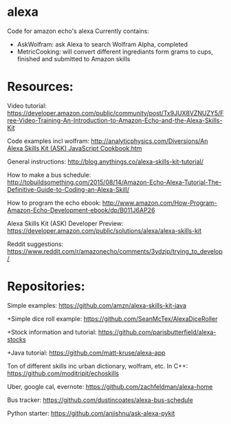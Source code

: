 # alexa
Code for amazon echo's alexa
Currently contains:
- AskWolfram: ask Alexa to search Wolfram Alpha, completed
- MetricCooking: will convert different ingrediants form grams to cups, finished and submitted to Amazon skills

# Resources:
Video tutorial: https://developer.amazon.com/public/community/post/Tx9JUX8VZNUZY5/Free-Video-Training-An-Introduction-to-Amazon-Echo-and-the-Alexa-Skills-Kit

Code examples incl wolfram: [http://analyticphysics.com/Diversions/An Alexa Skills Kit (ASK) JavaScript Cookbook.htm](http://analyticphysics.com/Diversions/An%20Alexa%20Skills%20Kit%20%28ASK%29%20JavaScript%20Cookbook.htm)

General instructions: http://blog.anythings.co/alexa-skills-kit-tutorial/

How to make a bus schedule: http://tobuildsomething.com/2015/08/14/Amazon-Echo-Alexa-Tutorial-The-Definitive-Guide-to-Coding-an-Alexa-Skill/

How to program the echo ebook: http://www.amazon.com/How-Program-Amazon-Echo-Development-ebook/dp/B011J6AP26

Alexa Skills Kit (ASK) Developer Preview: https://developer.amazon.com/public/solutions/alexa/alexa-skills-kit

Reddit suggestions: https://www.reddit.com/r/amazonecho/comments/3ydzjp/trying_to_develop/

# Repositories:
Simple examples: https://github.com/amzn/alexa-skills-kit-java

+Simple dice roll example: https://github.com/SeanMcTex/AlexaDiceRoller

+Stock information and tutorial: https://github.com/parisbutterfield/alexa-stocks

+Java tutorial: https://github.com/matt-kruse/alexa-app

Ton of different skills inc urban dictionary, wolfram, etc. In C++: https://github.com/moditripit/echoskills

Uber, google cal, evernote: https://github.com/zachfeldman/alexa-home

Bus tracker: https://github.com/dustincoates/alexa-bus-schedule

Python starter: https://github.com/anjishnu/ask-alexa-pykit

